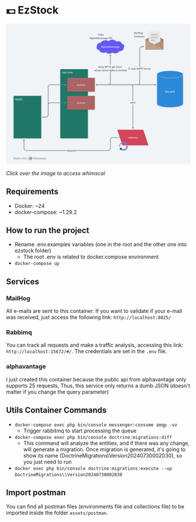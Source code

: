 # :dollar: EzStock


[<img src="assets/images/ezstock.png">](https://whimsical.com/ezstock-DvdixTAPByw9SqQki5M9pD)

*Click over the image to access whimscal*

## Requirements
 - Docker: ~24
 - docker-compose: ~1.29.2


## How to run the project

 - Rename .env.examples variables (one in the root and the other one into ezstock folder)
   - The root .env is related to docker.compose environment
 - `docker-compose up`

## Services

### MailHog
All e-mails are sent to this container. If you want to validate if your e-mail was received, just access the following link: `http://localhost:8025/`

### Rabbimq
You can track all requests and make a traffic analysis, accessing this link: `http://localhost:15672/#/`. The credentials are set in the `.env` file.

### alphavantage
I just created this container because the public api from alphavantage only supports 25 requests, Thus, this service only returns a dumb JSON (doesn't matter if you change the query parameter)


## Utils Container Commands

 - `docker-compose exec php bin/console messenger:consume amqp -vv`
   - Trigger rabbitmq to start processing the queue
 - `docker-compose exec php bin/console doctrine:migrations:diff`
   - This command will analyze the entities, and if there was any change, will generate a migration. Once migration is generated, it's going to show its name (DoctrineMigrations\\Version20240730002030), so you just need to run
 - `docker exec php bin/console doctrine:migrations:execute --up DoctrineMigrations\\Version20240730002030`

## Import postman
You can find all postman files (environments file and collections file) to be imported inside the folder `assets/postman`.